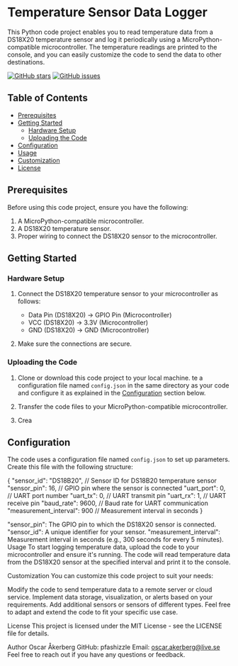 # Temperature Sensor Data Logger

This Python code project enables you to read temperature data from a DS18X20 temperature sensor and log it periodically using a MicroPython-compatible microcontroller. The temperature readings are printed to the console, and you can easily customize the code to send the data to other destinations.

[![GitHub stars](https://img.shields.io/github/stars/pfashizzle/HVN_projekt2.svg)](https://github.com/pfashizzle/HVN_projekt2/stargazers)
[![GitHub issues](https://img.shields.io/github/issues/pfashizzle/HVN_projekt2.svg)](https://github.com/pfashizzle/HVN_projekt2/issues)

## Table of Contents

- [Prerequisites](#prerequisites)
- [Getting Started](#getting-started)
  - [Hardware Setup](#hardware-setup)
  - [Uploading the Code](#uploading-the-code)
- [Configuration](#configuration)
- [Usage](#usage)
- [Customization](#customization)
- [License](#license)

## Prerequisites

Before using this code project, ensure you have the following:

1. A MicroPython-compatible microcontroller.
2. A DS18X20 temperature sensor.
3. Proper wiring to connect the DS18X20 sensor to the microcontroller.

## Getting Started

### Hardware Setup

1. Connect the DS18X20 temperature sensor to your microcontroller as follows:
   - Data Pin (DS18X20) -> GPIO Pin (Microcontroller)
   - VCC (DS18X20) -> 3.3V (Microcontroller)
   - GND (DS18X20) -> GND (Microcontroller)

2. Make sure the connections are secure.

### Uploading the Code

1. Clone or download this code project to your local machine.
te a configuration file named `config.json` in the same directory as your code and configure it as explained in the [Configuration](#configuration) section below.

2. Transfer the code files to your MicroPython-compatible microcontroller.

3. Crea
## Configuration

The code uses a configuration file named `config.json` to set up parameters. Create this file with the following structure:

{
"sensor_id": "DS18B20",          // Sensor ID for DS18B20 temperature sensor
"sensor_pin": 16,                // GPIO pin where the sensor is connected
"uart_port": 0,                 // UART port number
"uart_tx": 0,                   // UART transmit pin
"uart_rx": 1,                   // UART receive pin
"baud_rate": 9600,              // Baud rate for UART communication
"measurement_interval": 900     // Measurement interval in seconds
}

"sensor_pin": The GPIO pin to which the DS18X20 sensor is connected.
"sensor_id": A unique identifier for your sensor.
"measurement_interval": Measurement interval in seconds (e.g., 300 seconds for every 5 minutes).
Usage
To start logging temperature data, upload the code to your microcontroller and ensure it's running. The code will read temperature data from the DS18X20 sensor at the specified interval and print it to the console.

Customization
You can customize this code project to suit your needs:

Modify the code to send temperature data to a remote server or cloud service.
Implement data storage, visualization, or alerts based on your requirements.
Add additional sensors or sensors of different types.
Feel free to adapt and extend the code to fit your specific use case.

License
This project is licensed under the MIT License - see the LICENSE file for details.

Author
Oscar Åkerberg
GitHub: pfashizzle
Email: oscar.akerberg@live.se
Feel free to reach out if you have any questions or feedback.
